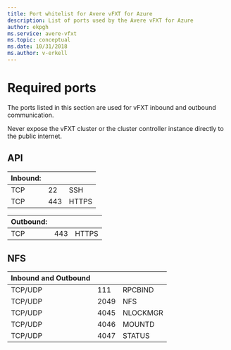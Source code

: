 ```yaml
---
title: Port whitelist for Avere vFXT for Azure
description: List of ports used by the Avere vFXT for Azure
author: ekpgh
ms.service: avere-vfxt
ms.topic: conceptual
ms.date: 10/31/2018
ms.author: v-erkell
---
```


# Required ports

The ports listed in this section are used for vFXT inbound and outbound communication.

Never expose the vFXT cluster or the cluster controller instance directly to the public internet.

## API

| Inbound: | | |
| --- | ---- | --- |
| TCP | 22  | SSH  |
| TCP | 443 | HTTPS|



| Outbound: |     |       |
|----------|-----|-------|
| TCP      | 443 | HTTPS |

 
## NFS

| Inbound and Outbound  | | |
| --- | --- | ---|
| TCP/UDP | 111  | RPCBIND  |
| TCP/UDP | 2049 | NFS      |
| TCP/UDP | 4045 | NLOCKMGR |
| TCP/UDP | 4046 | MOUNTD   |
| TCP/UDP | 4047 | STATUS   |

